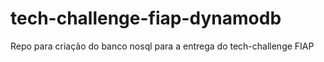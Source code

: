 # tech-challenge-fiap-dynamodb
Repo para criação do banco nosql  para a entrega do tech-challenge FIAP
